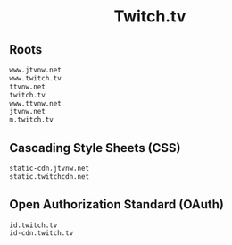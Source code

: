 


<h1 align="center">Twitch.tv</h1>  


## Roots


```html
www.jtvnw.net
www.twitch.tv
ttvnw.net
twitch.tv
www.ttvnw.net
jtvnw.net
m.twitch.tv
```  


## Cascading Style Sheets (CSS)


```html
static-cdn.jtvnw.net
static.twitchcdn.net
```  


## Open Authorization Standard (OAuth)


```html
id.twitch.tv
id-cdn.twitch.tv
```  

<br>
